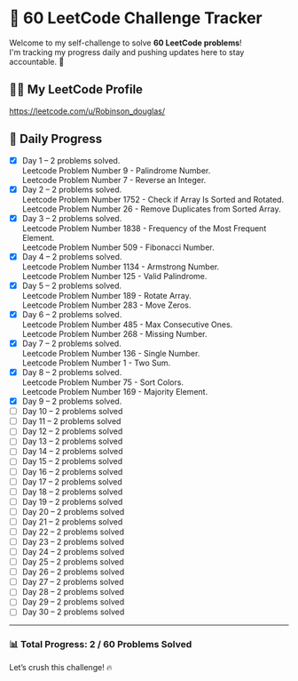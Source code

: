 # 🚀 60 LeetCode Challenge Tracker

Welcome to my self-challenge to solve **60 LeetCode problems**!  
I'm tracking my progress daily and pushing updates here to stay accountable. 💪

## 👨‍💻 My LeetCode Profile

https://leetcode.com/u/Robinson_douglas/

## 📅 Daily Progress

- [x] Day 1 – 2 problems solved.  
Leetcode Problem Number 9 - Palindrome Number.  
Leetcode Problem Number 7 - Reverse an Integer.
- [x] Day 2 – 2 problems solved.  
Leetcode Problem Number 1752 - Check if Array Is Sorted and Rotated.  
Leetcode Problem Number 26 - Remove Duplicates from Sorted Array.  
- [x] Day 3 – 2 problems solved.  
Leetcode Problem Number 1838 - Frequency of the Most Frequent Element.  
Leetcode Problem Number 509 - Fibonacci Number.  
- [x] Day 4 – 2 problems solved.  
Leetcode Problem Number 1134 - Armstrong Number.  
Leetcode Problem Number 125 - Valid Palindrome.  
- [x] Day 5 – 2 problems solved.  
Leetcode Problem Number 189 - Rotate Array.  
Leetcode Problem Number 283 - Move Zeros.   
- [x] Day 6 – 2 problems solved.  
Leetcode Problem Number 485 - Max Consecutive Ones.  
Leetcode Problem Number 268 - Missing Number.  
- [x] Day 7 – 2 problems solved.  
Leetcode Problem Number 136 - Single Number.  
Leetcode Problem Number 1 - Two Sum.  
- [x] Day 8 – 2 problems solved.  
Leetcode Problem Number 75 - Sort Colors.  
Leetcode Problem Number 169 - Majority Element.  
- [x] Day 9 – 2 problems solved.  
- [ ] Day 10 – 2 problems solved
- [ ] Day 11 – 2 problems solved
- [ ] Day 12 – 2 problems solved
- [ ] Day 13 – 2 problems solved
- [ ] Day 14 – 2 problems solved
- [ ] Day 15 – 2 problems solved
- [ ] Day 16 – 2 problems solved
- [ ] Day 17 – 2 problems solved
- [ ] Day 18 – 2 problems solved
- [ ] Day 19 – 2 problems solved
- [ ] Day 20 – 2 problems solved
- [ ] Day 21 – 2 problems solved
- [ ] Day 22 – 2 problems solved
- [ ] Day 23 – 2 problems solved
- [ ] Day 24 – 2 problems solved
- [ ] Day 25 – 2 problems solved
- [ ] Day 26 – 2 problems solved
- [ ] Day 27 – 2 problems solved
- [ ] Day 28 – 2 problems solved
- [ ] Day 29 – 2 problems solved
- [ ] Day 30 – 2 problems solved

---

### 📊 Total Progress: **2 / 60 Problems Solved**

Let’s crush this challenge! 🔥
